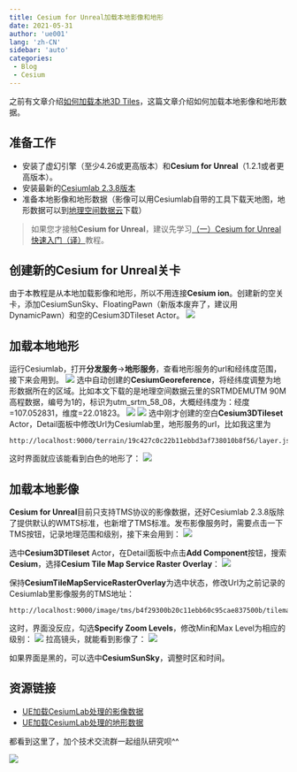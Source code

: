```yaml
---
title: Cesium for Unreal加载本地影像和地形
date: 2021-05-31
author: 'ue001'
lang: 'zh-CN'
sidebar: 'auto'
categories:
 - Blog
 - Cesium
---
```


之前有文章介绍[如何加载本地3D Tiles](./cesium-adding-local-data.html)，这篇文章介绍如何加载本地影像和地形数据。

## 准备工作
* 安装了虚幻引擎（至少4.26或更高版本）和**Cesium for Unreal**（1.2.1或者更高版本）。
* 安装最新的[Cesiumlab 2.3.8版本](http://www.cesiumlab.com/)
* 准备本地影像和地形数据（影像可以用Cesiumlab自带的工具下载天地图，地形数据可以到[地理空间数据云](http://www.gscloud.cn/)下载）
> 如果您才接触**Cesium for Unreal**，建议先学习[（一）Cesium for Unreal快速入门（译）](./cesium-unreal-quickstart.html)教程。

## 创建新的**Cesium for Unreal**关卡
由于本教程是从本地加载影像和地形，所以不用连接**Cesium ion**。创建新的空关卡，添加CesiumSunSky、FloatingPawn（新版本废弃了，建议用DynamicPawn）和空的Cesium3DTileset Actor。
![](https://i.loli.net/2021/06/02/KPpDBgTQYCanrsz.png)

## 加载本地地形
运行Cesiumlab，打开**分发服务**->**地形服务**，查看地形服务的url和经纬度范围，接下来会用到。
![](https://i.loli.net/2021/06/02/zfmwBig75ISUNGQ.png)
选中自动创建的**CesiumGeoreference**，将经纬度调整为地形数据所在的区域。比如本文下载的是地理空间数据云里的SRTMDEMUTM 90M高程数据，编号为1的，标识为utm_srtm_58_08，大概经纬度为：经度=107.052831，维度=22.01823。
![](https://i.loli.net/2021/06/02/KBOJmh6Qunv7UtD.png)
![](https://i.loli.net/2021/06/02/5WKqtJRkouhsEbG.png)
选中刚才创建的空白**Cesium3DTileset** Actor，Detail面板中修改Url为Cesiumlab里，地形服务的url，比如我这里为
```
http://localhost:9000/terrain/19c427c0c22b11ebbd3af738010b8f56/layer.json
```
这时界面就应该能看到白色的地形了：
![](https://i.loli.net/2021/06/02/cOKjV8CWnTI7MGF.png)

## 加载本地影像
**Cesium for Unreal**目前只支持TMS协议的影像数据，还好Cesiumlab 2.3.8版除了提供默认的WMTS标准，也新增了TMS标准。发布影像服务时，需要点击一下TMS按钮，记录地理范围和级别，接下来会用到：
![](https://i.loli.net/2021/06/02/WSO7BXgleEIxm5n.png)

选中**Cesium3DTileset** Actor，在Detail面板中点击**Add Component**按钮，搜索**Cesium**，选择**Cesium Tile Map Service Raster Overlay**：
![](https://i.loli.net/2021/06/02/4BDjiVoPXWuzgNb.png)

保持**CesiumTileMapServiceRasterOverlay**为选中状态，修改Url为之前记录的Cesiumlab里影像服务的TMS地址：
```
http://localhost:9000/image/tms/b4f29300b20c11ebb60c95cae837500b/tilemapresource.xml
````
这时，界面没反应，勾选**Specify Zoom Levels**，修改Min和Max Level为相应的级别：
![](https://i.loli.net/2021/06/02/tSE6OLorQuaGl3b.png)
拉高镜头，就能看到影像了：
![](https://i.loli.net/2021/06/02/1ejtSJvqrow2xO9.png)

如果界面是黑的，可以选中**CesiumSunSky**，调整时区和时间。

## 资源链接
* [UE加载CesiumLab处理的影像数据](https://www.bilibili.com/video/BV1Ew411Z7kx)
* [UE加载CesiumLab处理的地形数据](https://www.bilibili.com/video/BV1kv411V7vY)

都看到这里了，加个技术交流群一起组队研究呗^^

![](https://i.loli.net/2021/05/09/HzUyekM3QNoblKv.png)

